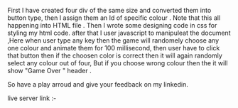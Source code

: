 First I have created four div of the same size and converted them into button type,
then I assign them an Id of specific colour .
Note that this all happening into HTML file .
Then I wrote some designing code in css for styling my html code.
after that I user javascript to manipuleat the document ,Here when user type any key then the game will randomely choose any one colour and animate them for 100 millisecond,
then user have to click that button then if the choosen  color is correct then it will again randomly select any colour out of four, 
But if you choose wrong colour then the it will show "Game Over " header .

So have a play arroud and give your feedback on my linkedin.

live server link :-

